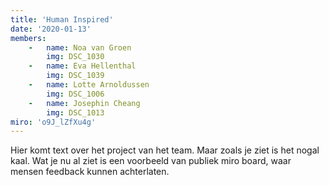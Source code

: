 ```yaml
---
title: 'Human Inspired'
date: '2020-01-13'
members:
    -   name: Noa van Groen
        img: DSC_1030
    -   name: Eva Hellenthal
        img: DSC_1039
    -   name: Lotte Arnoldussen
        img: DSC_1006
    -   name: Josephin Cheang
        img: DSC_1013
miro: 'o9J_lZfXu4g'
---
```


Hier komt text over het project van het team. Maar zoals je ziet is het nogal kaal. Wat je nu al ziet is een voorbeeld van publiek miro board, waar mensen feedback kunnen achterlaten.




